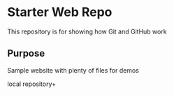# Starter Web Repo

This repository is for showing how Git and GitHub work

## Purpose

Sample website with plenty of files for demos

local repository+